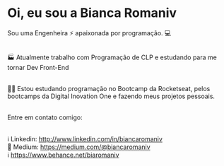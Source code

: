 # Oi, eu sou a Bianca Romaniv



Sou uma Engenheira :zap: apaixonada por programação. :computer:


</br> :factory: Atualmente trabalho com Programação de CLP e estudando para me tornar Dev Front-End
 
 <br/> :purple_heart::rocket: Estou estudando programação no Bootcamp da Rocketseat, pelos bootcamps da Digital Inovation One e fazendo meus projetos pessoais.
 

 <br/> Entre em contato comigo: 
 
 </br>  :information_source: Linkedin: http://www.linkedin.com/in/biancaromaniv
 </br>  :ledger: Medium: https://medium.com/@biancaromaniv
 </br>  :information_source: https://www.behance.net/biaromaniv
